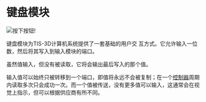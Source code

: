 # 键盘模块

![按下按钮!](item:tis3d:moduleKeypad)

键盘模块为TIS-3D计算机系统提供了一套基础的用户交 互方式。它允许输入一位数，然后将其写入到输入模块的端口。

虽然值输入，但没有被读取，它将会输出最后写入的那个值。

输入值可以始终只被转移到一个端口，即值将永远不会被复制；在一个[控制器](../block/controller.md)周期内读取多次只会成功一次。而一个值被传送，没有更多值可以输入，这通常会在视觉上指示，但可以根据供应商有所不同。